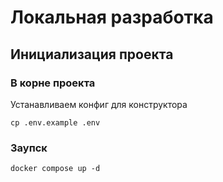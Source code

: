 # Локальная разработка

## Инициализация проекта

### В корне проекта

Устанавливаем конфиг для конструктора

```shell
cp .env.example .env
```
### Заупск
```shell
docker compose up -d
```

